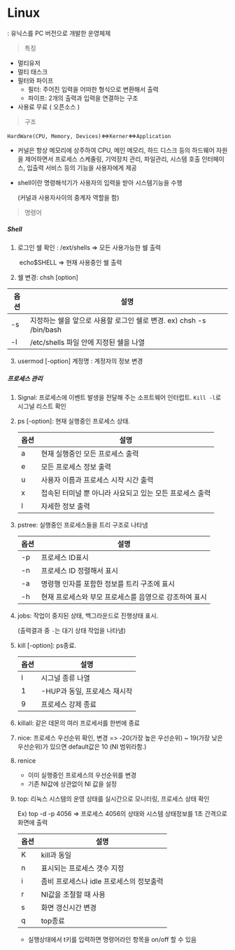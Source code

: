 # Linux

: 유닉스를 PC 버전으로 개발한 운영체제



> 특징

- 멀티유저
- 멀티 태스크
- 필터와 파이프
  - 필터: 주어진 입력을 어떠한 형식으로 변환해서 출력
  - 파이프: 2개의 출력과 입력을 연결하는 구조
- 사용료 무료 ( 오픈소스 )



> 구조

`HardWare(CPU, Memory, Devices)`<=>`Kerner`<=>`Application`

- 커널은 항상 메모리에 상주하여 CPU, 메인 메모리, 하드 디스크 등의 하드웨어 자원을 제어하면서 프로세스 스케줄링, 기억장치 관리, 파일관리, 시스템 호출 인터페이스, 입출력 서비스 등의 기능을 사용자에게 제공

- shell이란 명령해석기가 사용자의 입력을 받아 시스템기능을 수행

  (커널과 사용자사이의 중계자 역할을 함)



> 명령어

##### Shell

1. 로그인 쉘 확인 : /ext/shells => 모든 사용가능한 쉘 출력

   ​						 echo$SHELL => 현재 사용중인 쉘 출력

2. 쉘 변경: chsh [option]

| 옵션 | 설명                                                         |
| ---- | ------------------------------------------------------------ |
| -s   | 지정하는 쉘을 앞으로 사용할 로그인 쉘로 변경. ex) chsh -s /bin/bash |
| -l   | /etc/shells 파일 안에 지정된 쉘을 나열                       |

3. usermod [-option] 계정명 : 계정자의 정보 변경

##### 프로세스 관리

1. Signal: 프로세스에 이벤트 발생을 전달해 주는 소프트웨어 인터럽트. `Kill -l`로 시그널 리스트 확인

2. ps [-option]: 현재 실행중인 프로세스 상태.

   | 옵션 | 설명                                                     |
   | ---- | -------------------------------------------------------- |
   | a    | 현재 실행중인 모든 프로세스 출력                         |
   | e    | 모든 프로세스 정보 출력                                  |
   | u    | 사용자 이름과 프로세스 시작 시간 출력                    |
   | x    | 접속된 터미널 뿐 아니라 사요되고 있는 모든 프로세스 출력 |
   | l    | 자세한 정보 출력                                         |

3. pstree: 실행중인 프로세스들을 트리 구조로 나타냄

   | 옵션 | 설명                                                   |
   | ---- | ------------------------------------------------------ |
   | -p   | 프로세스 ID표시                                        |
   | -n   | 프로세스 ID 정렬해서 표시                              |
   | -a   | 명령행 인자를 포함한 정보를 트리 구조에 표시           |
   | -h   | 현재 프로세스와 부모 프로세스를 음영으로 강조하여 표시 |

4. jobs: 작업이 중지된 상태, 백그라운드로 진행상태 표시.

   (출력결과 중 `-`는 대기 상태 작업을 나타냄)

5. kill [-option]: ps종료.

   | 옵션 | 설명                         |
   | ---- | ---------------------------- |
   | l    | 시그널 종류 나열             |
   | 1    | -HUP과 동일, 프로세스 재시작 |
   | 9    | 프로세스 강제 종료           |

6. killall: 같은 데몬의 여러 프로세서를 한번에 종료

7. nice: 프로세스 우선순위 확인, 변경 => -20(가장 높은 우선순위) ~ 19(가장 낮은 우선순위)가 있으면 default값은 10 (NI 범위라함.)

8. renice

   - 이미 실행중인 프로세스의 우선순위를 변경
   - 기존 NI값에 상관없이 NI 값을 설정

9. top: 리눅스 시스템의 운영 상태를 실시간으로 모니터링, 프로세스 상태 확인

   Ex) top -d -p 4056 => 프로세스 4056의 상태와 시스템 상태정보를 1초 간격으로 화면에 출력

   | 옵션 | 설명                                     |
   | ---- | ---------------------------------------- |
   | K    | kill과 동일                              |
   | n    | 표시되는 프로세스 갯수 지정              |
   | i    | 좀비 프로세스나 idle 프로세스의 정보출력 |
   | r    | NI값을 조절할 때 사용                    |
   | s    | 화면 갱신시간 변경                       |
   | q    | top종료                                  |

   - 실행상태에서 t키를 입력하면 명령어라인 항목을 on/off 할 수 있음

   

